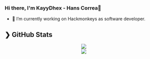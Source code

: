 ### Hi there, I'm KayyDhex - Hans Correa👋

- 🔭 I’m currently working on Hackmonkeys as software developer.

## ❯ GitHub Stats

<div align="center">
  <img align="center" src="https://github-readme-stats.vercel.app/api?username=KayyDhex&show_icons=true&count_private=true&theme=dark" /> </br>
  <img align="center" src="https://github-readme-stats.vercel.app/api/top-langs/?username=KayyDhex&theme=dark&langs_count=5&hide=html,css,jupyter%20notebook&layout=compact" />
</div>
